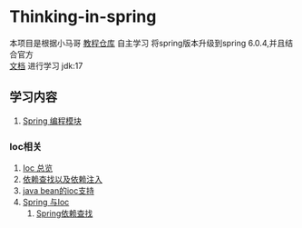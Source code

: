 # Thinking-in-spring
本项目是根据小马哥
[教程仓库](https://gitee.com/geektime-geekbang/geekbang-lessons)
自主学习 将spring版本升级到spring 6.0.4,并且结合官方   
[文档](https://docs.spring.io/spring-framework/docs/current/reference/html/) 进行学习
jdk:17  
## 学习内容

1. [Spring 编程模块](/learn-spring-dependency/SpringProgramingModel.md)  
### Ioc相关
1. [Ioc 总览](/learn-ioc/doc/iocOverview.md)
2. [依赖查找以及依赖注入](/learn-ioc/doc/di_lookup.md)
3. [java bean的ioc支持](/learn-ioc/doc/iocJavaBean.md)
4. [Spring 与Ioc](/learn-ioc/doc/SpringWithIoC.md)
   1. [Spring依赖查找](/learn-ioc/doc/SpringDL.md)
